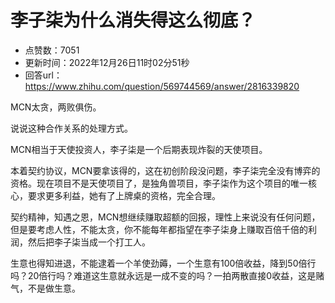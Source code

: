 # 李子柒为什么消失得这么彻底？
- 点赞数：7051
- 更新时间：2022年12月26日11时02分51秒
- 回答url：https://www.zhihu.com/question/569744569/answer/2816339820
<body>
 <p data-pid="OpkHYJq0">MCN太贪，两败俱伤。</p>
 <p data-pid="k8GTO0r_">说说这种合作关系的处理方式。</p>
 <p data-pid="atezEJjE">MCN相当于天使投资人，李子柒是一个后期表现炸裂的天使项目。</p>
 <p data-pid="bET_YbHg">本着契约协议，MCN要拿该得的，这在初创阶段没问题，李子柒完全没有博弈的资格。现在项目不是天使项目了，是独角兽项目，李子柒作为这个项目的唯一核心，要求更多利益，她有了上牌桌的资格，完全合理。</p>
 <p data-pid="sXFvldmZ">契约精神，知遇之恩，MCN想继续赚取超额的回报，理性上来说没有任何问题，但是要考虑人性，不能太贪，你不能每年都指望在李子柒身上赚取百倍千倍的利润，然后把李子柒当成一个打工人。</p>
 <p data-pid="mCMryQ2j">生意也得知进退，不能逮着一个羊使劲薅，一个生意有100倍收益，降到50倍行吗？20倍行吗？难道这生意就永远是一成不变的吗？一拍两散直接0收益，这是赌气，不是做生意。</p>
 <p></p>
</body>